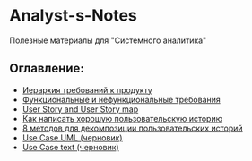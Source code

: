 # Analyst-s-Notes
Полезные материалы для "Системного аналитика"
## Оглавление:

- [Иерархия требований к продукту ](/Product%20Requirements%20Hierarchy/product%20requirements%20hierarchy.md)
- [Функциональные и нефункциональные требования](/Functional%20VS%20Non-Functional/Functional%20VS%20Non-Functional.md)
- [User Story and User Story map](/User%20Story/User%20Story.md)
- [Как написать хорошую пользовательскую историю ](/INVEST/invest.md)
- [8 методов для декомпозиции пользовательских историй](/Splitting%20User%20Stories/Splitting.md)
- [Use Case UML (черновик)](/Use%20Case/Use%20Case(UML).md)
- [Use Case text (черновик)](/Use%20Case/Use%20Case%20text.md)


